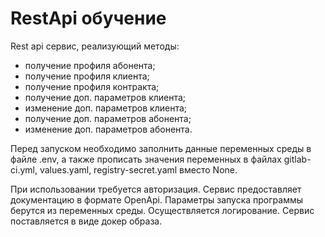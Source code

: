 # RestApi обучение

Rest api сервис, реализующий методы:

- получение профиля абонента;
- получение профиля клиента;
- получение профиля контракта;
- получение доп. параметров клиента;
- изменение доп. параметров клиента;
- получение доп. параметров абонента;
- изменение доп. параметров абонента.

Перед запуском необходимо заполнить данные переменных среды в файле .env, а также прописать значения переменных в файлах gitlab-ci.yml, values.yaml, registry-secret.yaml вместо None.

При использовании требуется авторизация. Cервис предоставляет документацию в формате OpenApi. Параметры запуска программы берутся из переменных среды. Осуществляется логирование.
Сервис поставляется в виде докер образа.